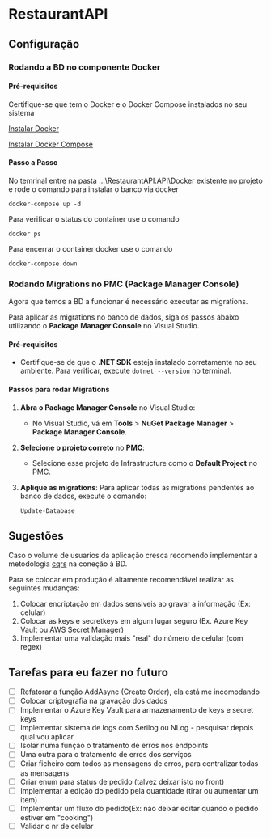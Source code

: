 # RestaurantAPI

## Configuração 

### Rodando a BD no componente Docker
#### Pré-requisitos
Certifique-se que tem o Docker e o Docker Compose instalados no seu sistema 

[Instalar Docker](https://docs.docker.com/engine/install/)

[Instalar Docker Compose](https://docs.docker.com/compose/install/)

#### Passo a Passo
No temrinal entre na pasta ...\RestaurantAPI.API\Docker existente no projeto e rode o comando para instalar o banco via docker
```
docker-compose up -d
```
Para verificar o status do container use o comando
```
docker ps
```
Para encerrar o container docker use o comando
```
docker-compose down
```

### Rodando Migrations no PMC (Package Manager Console)

Agora que temos a BD a funcionar é necessário executar as migrations.

Para aplicar as migrations no banco de dados, siga os passos abaixo utilizando o **Package Manager Console** no Visual Studio.

#### Pré-requisitos

- Certifique-se de que o **.NET SDK** esteja instalado corretamente no seu ambiente. Para verificar, execute `dotnet --version` no terminal.

#### Passos para rodar Migrations

1. **Abra o Package Manager Console** no Visual Studio:
   - No Visual Studio, vá em **Tools** > **NuGet Package Manager** > **Package Manager Console**.

2. **Selecione o projeto correto** no **PMC**:
   - Selecione esse projeto de Infrastructure como o **Default Project** no PMC.

3. **Aplique as migrations**:
   Para aplicar todas as migrations pendentes ao banco de dados, execute o comando:

   ```powershell
   Update-Database

## Sugestões

Caso o volume de usuarios da aplicação cresca recomendo implementar a metodologia [cqrs](https://medium.com/@marcelomg21/cqrs-command-query-responsibility-segregation-em-uma-arquitetura-de-micro-servi%C3%A7os-71dcb687a8a9) na coneção à BD.

Para se colocar em produção é altamente recomendável realizar as seguintes mudanças:
1. Colocar encriptação em dados sensiveis ao gravar a informação (Ex: celular)
2. Colocar as keys e secretkeys em algum lugar seguro (Ex. Azure Key Vault ou AWS Secret Manager)
3. Implementar uma validação mais "real" do número de celular (com regex)

## Tarefas para eu fazer no futuro
- [ ] Refatorar a função AddAsync (Create Order), ela está me incomodando
- [ ] Colocar criptografia na gravação dos dados
- [ ] Implementar o Azure Key Vault para armazenamento de keys e secret keys
- [ ] Implementar sistema de logs com Serilog ou NLog - pesquisar depois qual vou aplicar
- [ ] Isolar numa função o tratamento de erros nos endpoints
- [ ] Uma outra para o tratamento de erros dos serviços
- [ ] Criar ficheiro com todos as mensagens de erros, para centralizar todas as mensagens
- [ ] Criar enum para status de pedido (talvez deixar isto no front)
- [ ] Implementar a edição do pedido pela quantidade (tirar ou aumentar um item)
- [ ] Implementar um fluxo do pedido(Ex: não deixar editar quando o pedido estiver em "cooking")
- [ ] Validar o nr de celular
